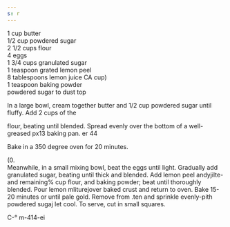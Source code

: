 ```yaml
---
s: r
---
```



1 cup butter  
1/2 cup powdered sugar  
2 1/2 cups flour  
4 eggs  
1 3/4 cups granulated sugar  
1 teaspoon grated lemon peel  
8 tablespoons lemon juice CA cup)  
1 teaspoon baking powder  
powdered sugar to dust top  

In a large bowl, cream together butter and 1/2 cup powdered sugar until fluffy. Add 2 cups of the 

flour, beating until blended. Spread evenly over the bottom of a well-greased px13 baking pan. 
er 44

Bake in a 350 degree oven for 20 minutes.	 

(0.  
Meanwhile, in a small mixing bowl, beat the eggs until light. Gradually add granulated sugar, 
beating until thick and blended. Add lemon peel andyjilte-and remaining% cup flour, and baking 
powder; beat until thoroughly blended. Pour lemon mliturejover baked crust and return to oven. 
Bake 15-20 minutes or until pale gold. Remove from .ten and sprinkle evenly-pith powdered 
sugaj let cool. To serve, cut in small squares. 

C-° m-414-ei 
